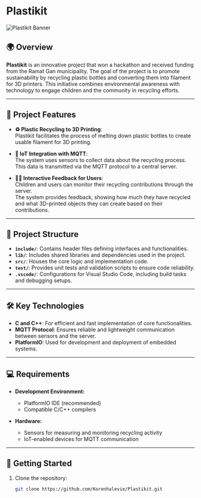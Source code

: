 # Plastikit

![Plastikit Banner](https://via.placeholder.com/1200x300?text=Plastikit+Recycling+Project)

## 🌍 Overview

**Plastikit** is an innovative project that won a hackathon and received funding from the Ramat Gan municipality. The goal of the project is to promote sustainability by recycling plastic bottles and converting them into filament for 3D printers. This initiative combines environmental awareness with technology to engage children and the community in recycling efforts.

---

## 🎯 Project Features

- **♻️ Plastic Recycling to 3D Printing**:  
   Plastikit facilitates the process of melting down plastic bottles to create usable filament for 3D printing.

- **📡 IoT Integration with MQTT**:  
   The system uses sensors to collect data about the recycling process.  
   This data is transmitted via the MQTT protocol to a central server.

- **👩‍💻 Interactive Feedback for Users**:  
   Children and users can monitor their recycling contributions through the server.  
   The system provides feedback, showing how much they have recycled and what 3D-printed objects they can create based on their contributions.

---

## 📂 Project Structure

- **`include/`**: Contains header files defining interfaces and functionalities.
- **`lib/`**: Includes shared libraries and dependencies used in the project.
- **`src/`**: Houses the core logic and implementation code.
- **`test/`**: Provides unit tests and validation scripts to ensure code reliability.
- **`.vscode/`**: Configurations for Visual Studio Code, including build tasks and debugging setups.

---

## 🛠️ Key Technologies

- **C and C++**: For efficient and fast implementation of core functionalities.
- **MQTT Protocol**: Ensures reliable and lightweight communication between sensors and the server.
- **PlatformIO**: Used for development and deployment of embedded systems.

---

## 💻 Requirements

- **Development Environment:**
  - PlatformIO IDE (recommended)
  - Compatible C/C++ compilers

- **Hardware:**
  - Sensors for measuring and monitoring recycling activity
  - IoT-enabled devices for MQTT communication

---

## 🚀 Getting Started

1. Clone the repository:
   ```bash
   git clone https://github.com/Korenhalevie/Plastikit.git